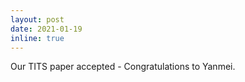 ```yaml
---
layout: post
date: 2021-01-19
inline: true
---
```


Our TITS paper accepted - Congratulations to Yanmei.

